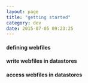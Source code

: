 ```yaml
---
layout: page
title: "getting started"
category: dev
date: 2015-07-05 09:23:25
---
```


#### defining webfiles

#### write webfiles in datastores

#### access webfiles in datastores
